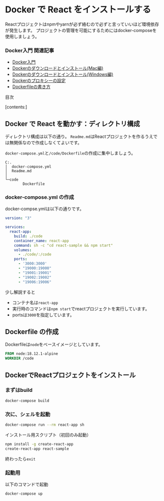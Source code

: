 


# Docker で React をインストールする

Reactプロジェクトはnpmやyarnが必ず絡むので必ずと言っていいほど環境依存が発生します。
プロジェクトの管理を可能にするためにはdocker-composeを使用しましょう。



### Docker入門 関連記事

- [Docker入門](https://minegishirei.hatenablog.com/entry/2023/09/02/213936)
- [Dockerのダウンロードとインストール(Mac編)](https://minegishirei.hatenablog.com/entry/2023/09/03/143528)
- [Dockerのダウンロードとインストール(Windows編)](https://minegishirei.hatenablog.com/entry/2023/09/04/115946)
- [Dockerのプロキシーの設定](https://minegishirei.hatenablog.com/entry/2023/09/05/120827)
- [Dockerfileの書き方](https://minegishirei.hatenablog.com/entry/2023/09/11/102313)


目次

[contents:]

## Docker で React を動かす：ディレクトリ構成

ディレクトリ構成は以下の通り。
`Readme.md`はReactプロジェクトを作るうえでは無関係なので作成しなくてよいです。

`docker-compose.yml`と`/code/Dockerfile`の作成に集中しましょう。


```
C:.
│  docker-compose.yml
│  Readme.md
│
└─code
        Dockerfile
```

### docker-compose.yml の作成

docker-compse.ymlは以下の通りです。

```yml
version: "3"

services:
  react-app:
    build: ./code
    container_name: react-app
    command: sh -c "cd react-sample && npm start"
    volumes:
      - ./code/:/code
    ports:
      - '3000:3000'
      - "19000:19000"
      - "19001:19001"
      - "19002:19002"
      - "19006:19006"
```

少し解説すると

- コンテナ名は`react-app`
- 実行時のコマンドは`npm start`でreactプロジェクトを実行しています。
- portsは`3000`を指定しています。


## Dockerfile の作成

Dockerfileは`node`をベースイメージとしています。

```Dockerfile
FROM node:18.12.1-alpine
WORKDIR /code
```


## DockerでReactプロジェクトをインストール


### まずはbuild

```sh
docker-compose build
```


### 次に、シェルを起動

```sh
docker-compose run --rm react-app sh 
```

インストール用スクリプト（初回のみ起動）

```sh
npm install -g create-react-app
create-react-app react-sample
```

終わったら`exit`

### 起動用

以下のコマンドで起動

```sh
docker-compose up
```
